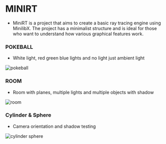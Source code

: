 # MINIRT 
- MiniRT is a project that aims to create a basic ray tracing engine using MinilibX. The project has a minimalist structure and is ideal for those who want to understand how various graphical features work.  

 
  
### POKEBALL  

- White light, red green blue lights and no light just ambient light  
  
![pokeball](https://github.com/user-attachments/assets/b30b86a8-76a5-4d5d-9b12-546b55ae7135)

### ROOM  
  
- Room with planes, multiple lights and multiple objects with shadow  
  
![room](https://github.com/user-attachments/assets/167531b1-f5bb-4cf8-a496-4f698c622acf)  

### Cylinder & Sphere  

- Camera orientation and shadow testing
    
 ![cylinder sphere](https://github.com/user-attachments/assets/16edb406-b483-44fe-b00e-7a2bd890fb60)  
